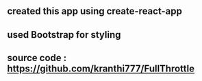 ## created this app using create-react-app

## used Bootstrap for styling

## source code : https://github.com/kranthi777/FullThrottle

